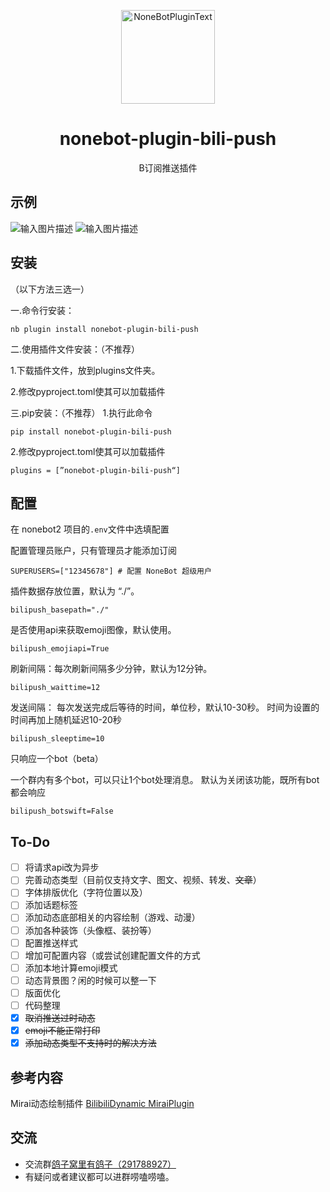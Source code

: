 <div align="center">
  <p><img src="http://cdn.kanon.ink/api/image?key=899178&imageid=image-20230618-220942-65085441" width="150" alt="NoneBotPluginText"></p>
</div>

<div align="center">

# nonebot-plugin-bili-push
 B订阅推送插件 
</div>

## 示例

![输入图片描述](README_md_files/9cf89890-0952-11ee-8733-25d9c7397331.jpeg?v=1&type=image)
![输入图片描述](README_md_files/7fd7ee50-0952-11ee-8733-25d9c7397331.jpeg?v=1&type=image)


## 安装
（以下方法三选一）

一.命令行安装：

    nb plugin install nonebot-plugin-bili-push
 二.使用插件文件安装：（不推荐） 
 
1.下载插件文件，放到plugins文件夹。

2.修改pyproject.toml使其可以加载插件

三.pip安装：（不推荐）
1.执行此命令

    pip install nonebot-plugin-bili-push
2.修改pyproject.toml使其可以加载插件

    plugins = [”nonebot-plugin-bili-push“]
 
## 配置
在 nonebot2 项目的`.env`文件中选填配置

配置管理员账户，只有管理员才能添加订阅

    SUPERUSERS=["12345678"] # 配置 NoneBot 超级用户
插件数据存放位置，默认为 “./”。

    bilipush_basepath="./"

是否使用api来获取emoji图像，默认使用。

    bilipush_emojiapi=True

刷新间隔：每次刷新间隔多少分钟，默认为12分钟。

    bilipush_waittime=12

发送间隔： 每次发送完成后等待的时间，单位秒，默认10-30秒。
时间为设置的时间再加上随机延迟10-20秒

    bilipush_sleeptime=10
    
只响应一个bot（beta）

一个群内有多个bot，可以只让1个bot处理消息。
默认为关闭该功能，既所有bot都会响应

    bilipush_botswift=False
    

## To-Do

 - [ ] 将请求api改为异步
 - [ ] 完善动态类型（目前仅支持文字、图文、视频、转发、~~文章~~）
 - [ ] 字体排版优化（字符位置以及）
 - [ ] 添加话题标签
 - [ ] 添加动态底部相关的内容绘制（游戏、动漫）
 - [ ] 添加各种装饰（头像框、装扮等）
 - [ ] 配置推送样式
 - [ ] 增加可配置内容（或尝试创建配置文件的方式
 - [ ] 添加本地计算emoji模式
 - [ ] 动态背景图？闲的时候可以整一下
 - [ ] 版面优化
 - [ ] 代码整理
 - [x] ~~取消推送过时动态~~
 - [x] ~~emoji不能正常打印~~
 - [x] ~~添加动态类型不支持时的解决方法~~

## 参考内容
Mirai动态绘制插件 [BilibiliDynamic MiraiPlugin](https://github.com/Colter23/bilibili-dynamic-mirai-plugin)

## 交流
-   交流群[鸽子窝里有鸽子（291788927）](https://qm.qq.com/cgi-bin/qm/qr?k=QhOk7Z2jaXBOnAFfRafEy9g5WoiETQhy&jump_from=webapi&authKey=fCvx/auG+QynlI8bcFNs4Csr2soR8UjzuwLqrDN9F8LDwJrwePKoe89psqpozg/m)
-   有疑问或者建议都可以进群唠嗑唠嗑。
